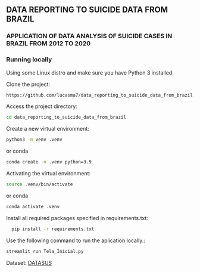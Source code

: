 ## DATA REPORTING TO SUICIDE DATA FROM BRAZIL

### APPLICATION OF DATA ANALYSIS OF SUICIDE CASES IN BRAZIL FROM 2012 TO 2020
### Running locally
Using some Linux distro and make sure you have Python 3 installed.

Clone the project:

```bash 
https://github.com/lucasma7/data_reporting_to_suicide_data_from_brazil.git
```
Access the project directory:

```bash
cd data_reporting_to_suicide_data_from_brazil
```
Create a new virtual environment:

```bash
python3 -m venv .venv
```
or conda

```bash
conda create -n .venv python=3.9
```

Activating the virtual environment:

```bash
source .venv/bin/activate
```
or conda

```bash
conda activate .venv
```

Install all required packages specified in requirements.txt:
```bash
  pip install -r requirements.txt
```
Use the following command to run the aplication locally.:
```bash
streamlit run Tela_Inicial.py
```

Dataset: [DATASUS](https://datasus.saude.gov.br/transferencia-de-arquivos/)

